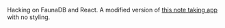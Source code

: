 Hacking on FaunaDB and React. A modified version of [this note taking app](https://medium.com/better-programming/lets-build-a-note-taking-app-with-react-and-faunadb-a2a1d5e78359) with no styling.
